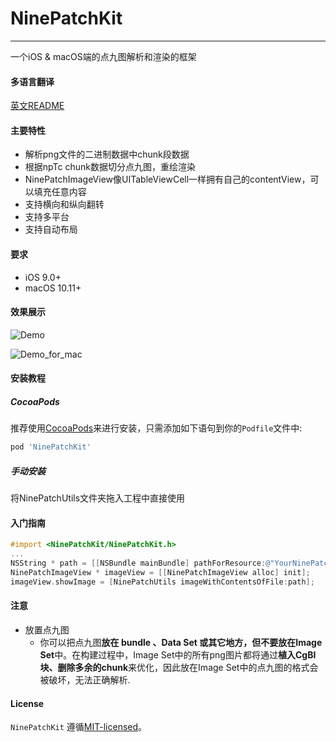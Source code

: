 # NinePatchKit

----------------

一个iOS & macOS端的点九图解析和渲染的框架

#### 多语言翻译

[英文README](README.md)

#### 主要特性

* 解析png文件的二进制数据中chunk段数据
* 根据npTc chunk数据切分点九图，重绘渲染
* NinePatchImageView像UITableViewCell一样拥有自己的contentView，可以填充任意内容
* 支持横向和纵向翻转
* 支持多平台
* 支持自动布局

#### 要求

* iOS 9.0+
* macOS 10.11+

#### 效果展示

![Demo](./Demo.gif)

![Demo_for_mac](./Demo_for_mac.gif)




#### 安装教程

##### CocoaPods

推荐使用[CocoaPods](https://cocoapods.org)来进行安装，只需添加如下语句到你的`Podfile`文件中:

```ruby
pod 'NinePatchKit'
```

##### 手动安装

将NinePatchUtils文件夹拖入工程中直接使用

#### 入门指南

```objective-c
#import <NinePatchKit/NinePatchKit.h>
...
NSString * path = [[NSBundle mainBundle] pathForResource:@"YourNinePatchImageName" ofType:@"png"];
NinePatchImageView * imageView = [[NinePatchImageView alloc] init];
imageView.showImage = [NinePatchUtils imageWithContentsOfFile:path];
```

#### 注意
* 放置点九图
  * 你可以把点九图**放在 bundle 、Data Set 或其它地方，但不要放在Image Set**中。在构建过程中，Image Set中的所有png图片都将通过**植入CgBI块、删除多余的chunk**来优化，因此放在Image Set中的点九图的格式会被破坏，无法正确解析.

#### License

`NinePatchKit` 遵循[MIT-licensed](https://github.com/zxinsunshine/NinePatchKit/blob/master/LICENSE)。
